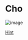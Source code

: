 # Cho

![image](https://user-images.githubusercontent.com/61876488/145145308-7e2566f6-b6c2-4570-a6d9-527a57031fb5.png)

[Hint](https://imgflip.com/i/5vpa8o)

